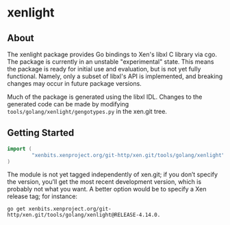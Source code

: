 # xenlight

## About

The xenlight package provides Go bindings to Xen's libxl C library via cgo.
The package is currently in an unstable "experimental" state. This means
the package is ready for initial use and evaluation, but is not yet fully
functional. Namely, only a subset of libxl's API is implemented, and
breaking changes may occur in future package versions.

Much of the package is generated using the libxl IDL. Changes to the
generated code can be made by modifying `tools/golang/xenlight/gengotypes.py`
in the xen.git tree.

## Getting Started

```go
import (
        "xenbits.xenproject.org/git-http/xen.git/tools/golang/xenlight"
)
```

The module is not yet tagged independently of xen.git; if you don’t specify
the version, you’ll get the most recent development version, which is
probably not what you want. A better option would be to specify a Xen
release tag; for instance:

    go get xenbits.xenproject.org/git-http/xen.git/tools/golang/xenlight@RELEASE-4.14.0.
